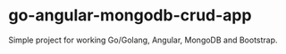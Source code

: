 # go-angular-mongodb-crud-app

Simple project for working Go/Golang, Angular, MongoDB and Bootstrap.
